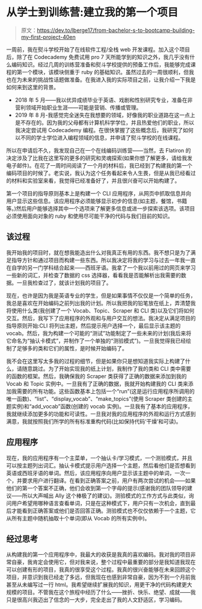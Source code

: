 # 从学士到训练营:建立我的第一个项目

> 原文：<https://dev.to/lberge17/from-bachelor-s-to-bootcamp-building-my-first-project-40en>

一周前，我在熨斗学校开始了在线软件工程/全栈 web 开发课程。加入这个项目后，除了在 Codecademy 免费试用 pro 7 天所能学到的知识之外，我几乎没有什么编码知识。经过几周的训练营准备和熨斗学校提供的预备工作后，我能够完成课程的第一个模块，该模块侧重于 ruby 的基础知识。虽然过去的一周很顺利，但我也在为未来的挑战性话题做准备。在我进入我的实际项目之前，让我介绍一下我是如何来到这里的背景。

*   2018 年 5 月——我以优异成绩毕业于英语、戏剧和性别研究专业，准备在非营利领域开始职业生涯——可能是营销、传播或管理。
*   2019 年 8 月-我感觉完全迷失在我想要的领域，好像我的职业道路在这一点上是不存在的。因为我的父母都有计算机科学学位，并且热爱他们的职业，所以我决定尝试用 Codecademy 编程。在很快掌握了这些概念后，我研究了如何以不同的学士学位进入编程领域的信息，并申请了熨斗学校的在线课程。

所以在申请后不久，我发现自己在一个在线编码训练营——当然，去 Flatiron 的决定涉及了比我在这里写的更多的研究和灵魂探索(如果你想了解更多，请给我发电子邮件)。在花了一周时间阅读了一个月的材料后，我已经到了构建我的第一个编码项目的时候了。老实说，我认为这个任务看起来令人生畏，但是从我已经看过的材料和实验室来看，我觉得已经准备好了，并且很兴奋可以开始构建了。

第一个项目的指导原则基本上是构建一个 CLI 应用程序，从网页中抓取信息并向用户显示这些信息。该应用程序必须能够显示初步的信息(如主题，餐馆，书籍等。)然后用户能够选择其中一个选项来了解更多信息或进一步探索该选项。该项目必须使用面向对象的 ruby 和使用尽可能干净的代码与我们目前的知识。

## 该过程

我开始我的项目时，就在想我能造出什么对我真正有用的东西。我不想只是为了满足指导方针和通过项目而构建一些东西。所以我决定将我的学习与过去一年我一直在自学的另一门学科结合起来——西班牙语。我拿了一个我以前用过的网页来学习一些新的词汇，并检查了数据的 css 选择器，看看我是否能解析出我需要的数据。一旦我检查过了，就该计划我的项目了。

现在，也许是因为我是英语专业的学生，但是如果事情不仅仅是一个简单的任务，我总是喜欢在开始编码之前列出我的计划。所以我把我的铅笔放在纸上，弄清楚我将使用什么类(我创建了一个 Vocab、Topic、Scraper 和 CLI 类)以及它们将如何交互。然后，我写下了应用程序的外观和与用户交互的想法。我决定从满足项目的指导原则开始:CLI 将列出主题，然后提示用户选择一个，最后显示该主题的 vocab。然后，我为构建一个可能的“测试”功能制定了一些未来的计划(我后来将它命名为“抽认卡模式”，并制作了一个单独的“测验模式”)。一旦我觉得我已经绘制了足够多的类和它们的属性，是时候开始编码了。

我不会在这里写太多我的过程的细节，但是如果你只是想知道我实际上构建了什么，请随意跳过。为了开始实现我的纸上计划，我制作了我的类和 CLI 类中需要的函数的框架。然后，我确保我的 Scraper 类获得了正确的数据来添加到我的 Vocab 和 Topic 实例中。一旦我有了正确的数据，我就开始构建我的 CLI 类来添加我需要的所有功能。这些函数基本上包括一个“run”(这是运行应用程序所调用的唯一函数)、“list”、“display_vocab”、“make_topics”(使用 Scraper 类创建的主题实例)和“add_vocab”函数(创建的 vocab 实例)。一旦我有了基本的应用程序，我就继续添加更多的功能和可读性。一旦我对我的应用程序的外观和运行方式感到满意，我就按照我们所学的所有标准重构代码(比如保持代码‘干燥’和可读)。

## 应用程序

现在，我的应用程序有一个主菜单，一个抽认卡/学习模式，一个测验模式，并且可以按主题列出词汇。抽认卡模式提示用户选择一个主题，然后看他们是否想看到英语或西班牙语的单词。然后，该应用程序向用户显示该主题中的单词，一次一个，并要求用户进行翻译。在看到正确答案之前，用户有两次尝试的机会——如果他们的第一个答案不正确，他们会收到第一个字母的提示(感谢我的团队领导的建议——所以大声喊出 Ally 这个棒极了的建议)。测验模式的工作方式与此类似，询问用户希望用哪种语言查看单词，只是在这种模式下，用户只有一次机会，直到最后才能看到正确答案或他们是否回答正确。测验模式也不仅仅依赖于一个主题，它从所有主题中随机抽取十个单词(即从 Vocab 的所有实例中)。

## 经过思考

从构建我的第一个应用程序中，我最大的收获是我真的喜欢编码。我对我的项目非常自豪，我肯定会使用它，但对我来说，整个过程中最重要的部分是我知道我现在可以创建有形的项目，我真的很享受这个过程。我真的很兴奋能够在未来回顾这个项目，并意识到我已经走了多远，但我现在也感到非常自豪，因为不到一个月前我甚至从未编写过一行 html。我希望继续扩展我的知识，用更干净的代码构建更大规模的项目。不管我在这个旅程中经历了什么——挫折、快乐、绝望、成就——我只是很高兴我迈出了信念的一大步，完全走出了我的人文舒适区，学习编码。